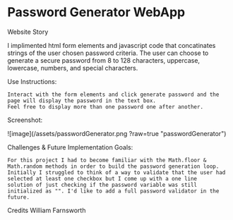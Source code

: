 # Password Generator WebApp

Website Story

  I implimented html form elements and javascript code that concatinates strings of the user chosen password criteria. The user can choose to generate a secure password from 8 to 128 characters, uppercase, lowercase, numbers, and special characters. 

Use Instructions:

    Interact with the form elements and click generate password and the page will display the password in the text box. 
    Feel free to display more than one password one after another.

Screenshot:

   ![image](/assets/passwordGenerator.png ?raw=true "passwordGenerator")

Challenges & Future Implementation Goals:

    For this project I had to become familiar with the Math.floor & Math.random methods in order to build the password generation loop.
    Initially I struggled to think of a way to validate that the user had selected at least one checkbox but I come up with a one line 
    solution of just checking if the password variable was still initialized as "". I'd like to add a full password validator in the future.


Credits
William Farnsworth
